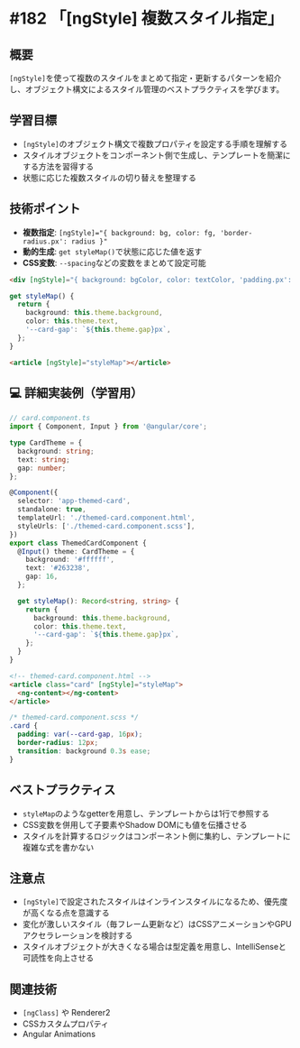 # #182 「[ngStyle] 複数スタイル指定」

## 概要
`[ngStyle]`を使って複数のスタイルをまとめて指定・更新するパターンを紹介し、オブジェクト構文によるスタイル管理のベストプラクティスを学びます。

## 学習目標
- `[ngStyle]`のオブジェクト構文で複数プロパティを設定する手順を理解する
- スタイルオブジェクトをコンポーネント側で生成し、テンプレートを簡潔にする方法を習得する
- 状態に応じた複数スタイルの切り替えを整理する

## 技術ポイント
- **複数指定**: `[ngStyle]="{ background: bg, color: fg, 'border-radius.px': radius }"`
- **動的生成**: `get styleMap()`で状態に応じた値を返す
- **CSS変数**: `--spacing`などの変数をまとめて設定可能

```html
<div [ngStyle]="{ background: bgColor, color: textColor, 'padding.px': padding }"></div>
```

```typescript
get styleMap() {
  return {
    background: this.theme.background,
    color: this.theme.text,
    '--card-gap': `${this.theme.gap}px`,
  };
}
```

```html
<article [ngStyle]="styleMap"></article>
```

## 💻 詳細実装例（学習用）
```typescript
// card.component.ts
import { Component, Input } from '@angular/core';

type CardTheme = {
  background: string;
  text: string;
  gap: number;
};

@Component({
  selector: 'app-themed-card',
  standalone: true,
  templateUrl: './themed-card.component.html',
  styleUrls: ['./themed-card.component.scss'],
})
export class ThemedCardComponent {
  @Input() theme: CardTheme = {
    background: '#ffffff',
    text: '#263238',
    gap: 16,
  };

  get styleMap(): Record<string, string> {
    return {
      background: this.theme.background,
      color: this.theme.text,
      '--card-gap': `${this.theme.gap}px`,
    };
  }
}
```

```html
<!-- themed-card.component.html -->
<article class="card" [ngStyle]="styleMap">
  <ng-content></ng-content>
</article>
```

```scss
/* themed-card.component.scss */
.card {
  padding: var(--card-gap, 16px);
  border-radius: 12px;
  transition: background 0.3s ease;
}
```

## ベストプラクティス
- `styleMap`のようなgetterを用意し、テンプレートからは1行で参照する
- CSS変数を併用して子要素やShadow DOMにも値を伝播させる
- スタイルを計算するロジックはコンポーネント側に集約し、テンプレートに複雑な式を書かない

## 注意点
- `[ngStyle]`で設定されたスタイルはインラインスタイルになるため、優先度が高くなる点を意識する
- 変化が激しいスタイル（毎フレーム更新など）はCSSアニメーションやGPUアクセラレーションを検討する
- スタイルオブジェクトが大きくなる場合は型定義を用意し、IntelliSenseと可読性を向上させる

## 関連技術
- `[ngClass]` や Renderer2
- CSSカスタムプロパティ
- Angular Animations
